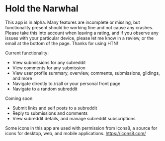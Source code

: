 # Hold the Narwhal

This app is in alpha. Many features are incomplete or missing, but functionality present should be working fine and not cause any crashes. Please take this into account when leaving a rating, and if you observe any issues with your particular device, please let me know in a review, or the email at the bottom of the page. Thanks for using HTN!

Current functionality:
 * View submissions for any subreddit
 * View comments for any submission
 * View user profile summary, overview, comments, submissions, gildings, and more
 * Navigate directly to /r/all or your personal front page
 * Navigate to a random subreddit

Coming soon
 * Submit links and self posts to a subreddit
 * Reply to submissions and comments
 * View subreddit details, and manage subreddit subscriptions

Some icons in this app are used with permission from Icons8, a source for icons for desktop, web, and mobile applications. https://icons8.com/